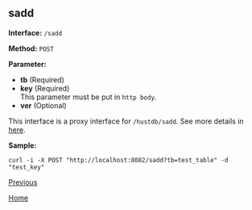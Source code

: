 ## sadd ##

**Interface:** `/sadd`

**Method:** `POST`

**Parameter:** 

*  **tb** (Required)  
*  **key** (Required)  
This parameter must be put in `http body`.  
*  **ver** (Optional)

This interface is a proxy interface for `/hustdb/sadd`. See more details in [here](../hustdb/hustdb/sadd.md).  

**Sample:**

    curl -i -X POST "http://localhost:8082/sadd?tb=test_table" -d "test_key"

[Previous](../ha.md)

[Home](../../index.md)